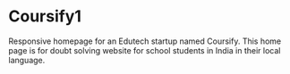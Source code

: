 # Coursify1
 Responsive homepage for an Edutech startup named Coursify. This home page is for doubt solving website for school students in India in their local language.
